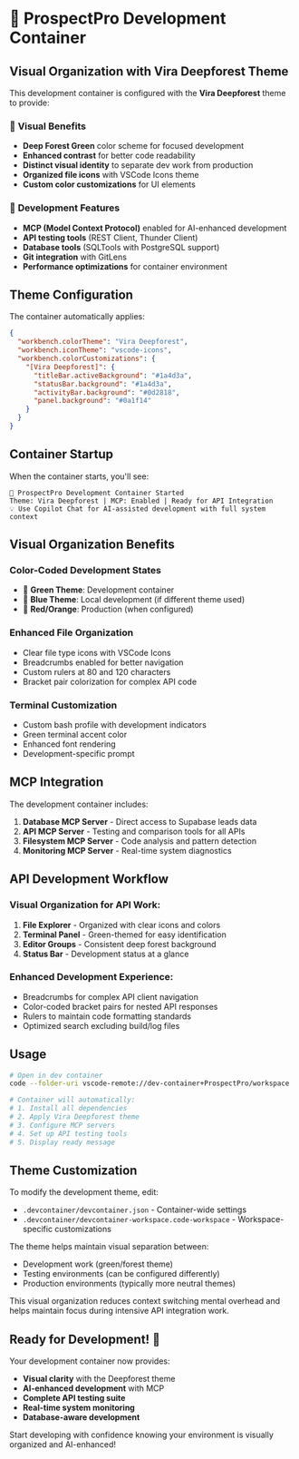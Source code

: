 # 🌲 ProspectPro Development Container

## Visual Organization with Vira Deepforest Theme

This development container is configured with the **Vira Deepforest** theme to provide:

### 🎨 **Visual Benefits**

- **Deep Forest Green** color scheme for focused development
- **Enhanced contrast** for better code readability
- **Distinct visual identity** to separate dev work from production
- **Organized file icons** with VSCode Icons theme
- **Custom color customizations** for UI elements

### 🚀 **Development Features**

- **MCP (Model Context Protocol)** enabled for AI-enhanced development
- **API testing tools** (REST Client, Thunder Client)
- **Database tools** (SQLTools with PostgreSQL support)
- **Git integration** with GitLens
- **Performance optimizations** for container environment

## Theme Configuration

The container automatically applies:

```json
{
  "workbench.colorTheme": "Vira Deepforest",
  "workbench.iconTheme": "vscode-icons",
  "workbench.colorCustomizations": {
    "[Vira Deepforest]": {
      "titleBar.activeBackground": "#1a4d3a",
      "statusBar.background": "#1a4d3a",
      "activityBar.background": "#0d2818",
      "panel.background": "#0a1f14"
    }
  }
}
```

## Container Startup

When the container starts, you'll see:

```
🌲 ProspectPro Development Container Started
Theme: Vira Deepforest | MCP: Enabled | Ready for API Integration
💡 Use Copilot Chat for AI-assisted development with full system context
```

## Visual Organization Benefits

### **Color-Coded Development States**

- 🌲 **Green Theme**: Development container
- 🔵 **Blue Theme**: Local development (if different theme used)
- 🔴 **Red/Orange**: Production (when configured)

### **Enhanced File Organization**

- Clear file type icons with VSCode Icons
- Breadcrumbs enabled for better navigation
- Custom rulers at 80 and 120 characters
- Bracket pair colorization for complex API code

### **Terminal Customization**

- Custom bash profile with development indicators
- Green terminal accent color
- Enhanced font rendering
- Development-specific prompt

## MCP Integration

The development container includes:

1. **Database MCP Server** - Direct access to Supabase leads data
2. **API MCP Server** - Testing and comparison tools for all APIs
3. **Filesystem MCP Server** - Code analysis and pattern detection
4. **Monitoring MCP Server** - Real-time system diagnostics

## API Development Workflow

### Visual Organization for API Work:

1. **File Explorer** - Organized with clear icons and colors
2. **Terminal Panel** - Green-themed for easy identification
3. **Editor Groups** - Consistent deep forest background
4. **Status Bar** - Development status at a glance

### Enhanced Development Experience:

- Breadcrumbs for complex API client navigation
- Color-coded bracket pairs for nested API responses
- Rulers to maintain code formatting standards
- Optimized search excluding build/log files

## Usage

```bash
# Open in dev container
code --folder-uri vscode-remote://dev-container+ProspectPro/workspace

# Container will automatically:
# 1. Install all dependencies
# 2. Apply Vira Deepforest theme
# 3. Configure MCP servers
# 4. Set up API testing tools
# 5. Display ready message
```

## Theme Customization

To modify the development theme, edit:

- `.devcontainer/devcontainer.json` - Container-wide settings
- `.devcontainer/devcontainer-workspace.code-workspace` - Workspace-specific customizations

The theme helps maintain visual separation between:

- Development work (green/forest theme)
- Testing environments (can be configured differently)
- Production environments (typically more neutral themes)

This visual organization reduces context switching mental overhead and helps maintain focus during intensive API integration work.

## Ready for Development! 🚀

Your development container now provides:

- **Visual clarity** with the Deepforest theme
- **AI-enhanced development** with MCP
- **Complete API testing suite**
- **Real-time system monitoring**
- **Database-aware development**

Start developing with confidence knowing your environment is visually organized and AI-enhanced!

